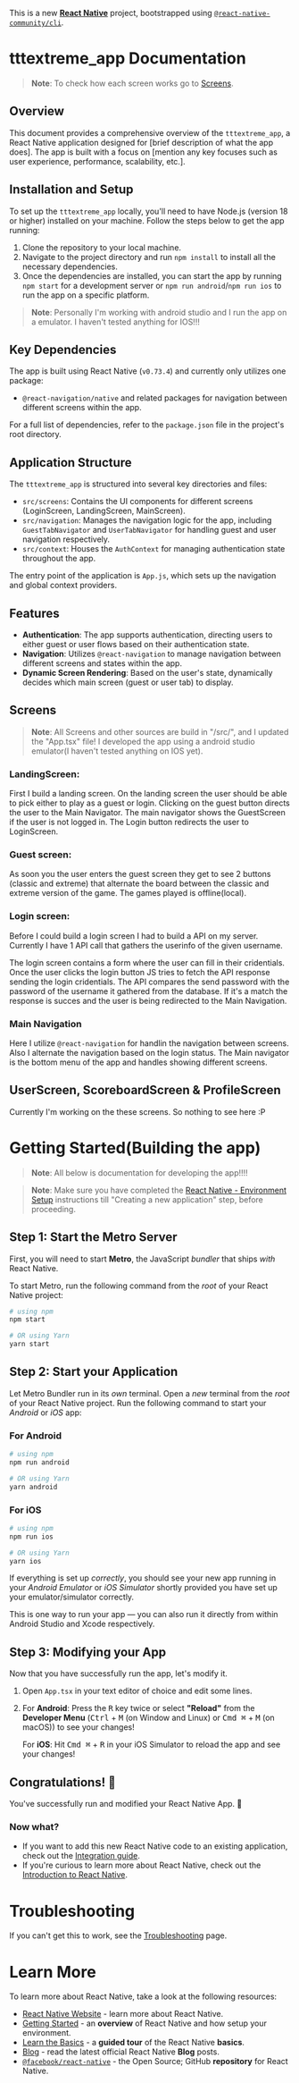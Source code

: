 <!-- 
First make sure you are in correct folder "C:\Users\egber\Projects\tttextreme_app\tttextreme_app>"

Command: "cd tttextreme_app"

Once you are in the correct folder make sure android studio emulator is running. 
Device: Pixel 3a API 34 ......

Then run the command to start the app on android:

Command: "npx react-native run-android"

 -->

This is a new [**React Native**](https://reactnative.dev) project, bootstrapped using [`@react-native-community/cli`](https://github.com/react-native-community/cli).

# tttextreme_app Documentation

>**Note**: To check how each screen works go to [Screens](#screens).

## Overview

This document provides a comprehensive overview of the `tttextreme_app`, a React Native application designed for [brief description of what the app does]. The app is built with a focus on [mention any key focuses such as user experience, performance, scalability, etc.].

## Installation and Setup

To set up the `tttextreme_app` locally, you'll need to have Node.js (version 18 or higher) installed on your machine. Follow the steps below to get the app running:

1. Clone the repository to your local machine.
2. Navigate to the project directory and run `npm install` to install all the necessary dependencies.
3. Once the dependencies are installed, you can start the app by running `npm start` for a development server or `npm run android`/`npm run ios` to run the app on a specific platform.

>**Note**: Personally I'm working with android studio and I run the app on a emulator. I haven't tested anything for IOS!!!

## Key Dependencies

The app is built using React Native (`v0.73.4`) and currently only utilizes one package:

- `@react-navigation/native` and related packages for navigation between different screens within the app.

For a full list of dependencies, refer to the `package.json` file in the project's root directory.

## Application Structure

The `tttextreme_app` is structured into several key directories and files:

- `src/screens`: Contains the UI components for different screens (LoginScreen, LandingScreen, MainScreen).
- `src/navigation`: Manages the navigation logic for the app, including `GuestTabNavigator` and `UserTabNavigator` for handling guest and user navigation respectively.
- `src/context`: Houses the `AuthContext` for managing authentication state throughout the app.

The entry point of the application is `App.js`, which sets up the navigation and global context providers.

## Features

- **Authentication**: The app supports authentication, directing users to either guest or user flows based on their authentication state.
- **Navigation**: Utilizes `@react-navigation` to manage navigation between different screens and states within the app.
- **Dynamic Screen Rendering**: Based on the user's state, dynamically decides which main screen (guest or user tab) to display.


## Screens

>**Note**: All Screens and other sources are build in "/src/", and I updated the "App.tsx" file! I developed the app using a android studio emulator(I haven't tested anything on IOS yet).

### LandingScreen:
First I build a landing screen. On the landing screen the user should be able to pick either to play as a guest or login. Clicking on the guest button directs the user to the Main Navigator. The main navigator shows the GuestScreen if the user is not logged in. The Login button redirects the user to LoginScreen.

### Guest screen:
As soon you the user enters the guest screen they get to see 2 buttons (classic and extreme) that alternate the board between the classic and extreme version of the game. The games played is offline(local).

### Login screen:
Before I could build a login screen I had to build a API on my server. Currently I have 1 API call that gathers the userinfo of the given username.

The login screen contains a form where the user can fill in their cridentials. Once the user clicks the login button JS tries to fetch the API response sending the login cridentials. The API compares the send password with the password of the username it gathered from the database. If it's a match the response is succes and the user is being redirected to the Main Navigation.

### Main Navigation
Here I utilize `@react-navigation` for handlin the navigation between screens. Also I alternate the navigation based on the login status.
The Main navigator is the bottom menu of the app and handles showing different screens. 

## UserScreen, ScoreboardScreen & ProfileScreen
Currently I'm working on the these screens. So nothing to see here :P


# Getting Started(Building the app)

>**Note**: All below is documentation for developing the app!!!!

>**Note**: Make sure you have completed the [React Native - Environment Setup](https://reactnative.dev/docs/environment-setup) instructions till "Creating a new application" step, before proceeding.

## Step 1: Start the Metro Server

First, you will need to start **Metro**, the JavaScript _bundler_ that ships _with_ React Native.

To start Metro, run the following command from the _root_ of your React Native project:

```bash
# using npm
npm start

# OR using Yarn
yarn start
```

## Step 2: Start your Application

Let Metro Bundler run in its _own_ terminal. Open a _new_ terminal from the _root_ of your React Native project. Run the following command to start your _Android_ or _iOS_ app:

### For Android

```bash
# using npm
npm run android

# OR using Yarn
yarn android
```

### For iOS

```bash
# using npm
npm run ios

# OR using Yarn
yarn ios
```

If everything is set up _correctly_, you should see your new app running in your _Android Emulator_ or _iOS Simulator_ shortly provided you have set up your emulator/simulator correctly.

This is one way to run your app — you can also run it directly from within Android Studio and Xcode respectively.

## Step 3: Modifying your App

Now that you have successfully run the app, let's modify it.

1. Open `App.tsx` in your text editor of choice and edit some lines.
2. For **Android**: Press the <kbd>R</kbd> key twice or select **"Reload"** from the **Developer Menu** (<kbd>Ctrl</kbd> + <kbd>M</kbd> (on Window and Linux) or <kbd>Cmd ⌘</kbd> + <kbd>M</kbd> (on macOS)) to see your changes!

   For **iOS**: Hit <kbd>Cmd ⌘</kbd> + <kbd>R</kbd> in your iOS Simulator to reload the app and see your changes!

## Congratulations! :tada:

You've successfully run and modified your React Native App. :partying_face:

### Now what?

- If you want to add this new React Native code to an existing application, check out the [Integration guide](https://reactnative.dev/docs/integration-with-existing-apps).
- If you're curious to learn more about React Native, check out the [Introduction to React Native](https://reactnative.dev/docs/getting-started).

# Troubleshooting

If you can't get this to work, see the [Troubleshooting](https://reactnative.dev/docs/troubleshooting) page.

# Learn More

To learn more about React Native, take a look at the following resources:

- [React Native Website](https://reactnative.dev) - learn more about React Native.
- [Getting Started](https://reactnative.dev/docs/environment-setup) - an **overview** of React Native and how setup your environment.
- [Learn the Basics](https://reactnative.dev/docs/getting-started) - a **guided tour** of the React Native **basics**.
- [Blog](https://reactnative.dev/blog) - read the latest official React Native **Blog** posts.
- [`@facebook/react-native`](https://github.com/facebook/react-native) - the Open Source; GitHub **repository** for React Native.
